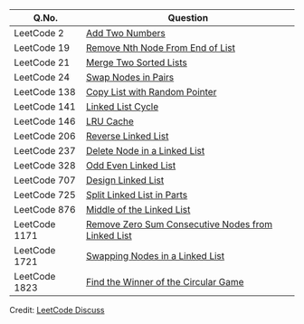 | Q.No. | Question |
| --- | --- |
| LeetCode 2 | [Add Two Numbers](https://grid47.xyz/posts/leetcode-2-add-two-numbers-solution/) |
| LeetCode 19 | [Remove Nth Node From End of List](https://grid47.xyz/posts/leetcode-19-remove-nth-node-from-end-of-list-solution/) |
| LeetCode 21 | [Merge Two Sorted Lists](https://grid47.xyz/posts/leetcode-21-merge-two-sorted-lists-solution/) |
| LeetCode 24 | [Swap Nodes in Pairs](https://grid47.xyz/posts/leetcode-24-swap-nodes-in-pairs-solution/) |
| LeetCode 138 | [Copy List with Random Pointer](https://grid47.xyz/posts/leetcode-138-copy-list-with-random-pointer-solution/) |
| LeetCode 141 | [Linked List Cycle](https://grid47.xyz/posts/leetcode-141-linked-list-cycle-solution/) |
| LeetCode 146 | [LRU Cache](https://grid47.xyz/posts/leetcode-146-lru-cache-solution/) |
| LeetCode 206 | [Reverse Linked List](https://grid47.xyz/posts/leetcode-206-reverse-linked-list-solution/) |
| LeetCode 237 | [Delete Node in a Linked List](https://grid47.xyz/posts/leetcode-237-delete-node-in-a-linked-list-solution/) |
| LeetCode 328 | [Odd Even Linked List](https://grid47.xyz/posts/leetcode-328-odd-even-linked-list-solution/) |
| LeetCode 707 | [Design Linked List](https://grid47.xyz/posts/leetcode-707-design-linked-list-solution/) |
| LeetCode 725 | [Split Linked List in Parts](https://grid47.xyz/posts/leetcode-725-split-linked-list-in-parts-solution/) |
| LeetCode 876 | [Middle of the Linked List](https://grid47.xyz/posts/leetcode-876-middle-of-the-linked-list-solution/) |
| LeetCode 1171 | [Remove Zero Sum Consecutive Nodes from Linked List](https://grid47.xyz/posts/leetcode-1171-remove-zero-sum-consecutive-nodes-from-linked-list-solution/) |
| LeetCode 1721 | [Swapping Nodes in a Linked List](https://grid47.xyz/posts/leetcode-1721-swapping-nodes-in-a-linked-list-solution/) |
| LeetCode 1823 | [Find the Winner of the Circular Game](https://grid47.xyz/posts/leetcode-1823-find-the-winner-of-the-circular-game-solution/) |

Credit: [LeetCode Discuss](https://leetcode.com/discuss/study-guide/1800120/Become-Master-In-Linked-List)

